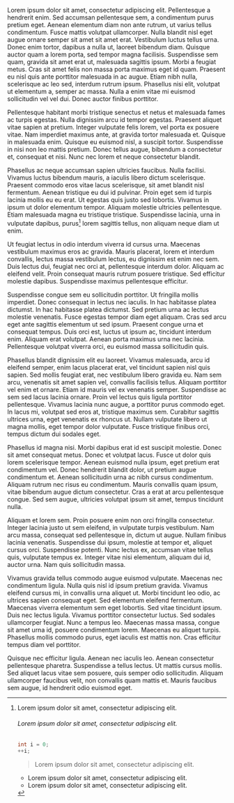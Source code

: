 Lorem ipsum dolor sit amet, consectetur adipiscing elit. Pellentesque a hendrerit enim.
Sed accumsan pellentesque sem, a condimentum purus pretium eget. Aenean elementum diam
non ante rutrum, ut varius tellus condimentum. Fusce mattis volutpat ullamcorper.
Nulla blandit nisl eget augue ornare semper sit amet sit amet erat. Vestibulum luctus
tellus urna. Donec enim tortor, dapibus a nulla ut, laoreet bibendum diam. Quisque auctor
quam a lorem porta, sed tempor magna facilisis. Suspendisse sem quam, gravida sit amet
erat ut, malesuada sagittis ipsum. Morbi a feugiat metus. Cras sit amet felis non massa
porta maximus eget id quam. Praesent eu nisl quis ante porttitor malesuada in ac augue.
Etiam nibh nulla, scelerisque ac leo sed, interdum rutrum ipsum. Phasellus nisi elit,
volutpat ut elementum a, semper ac massa. Nulla a enim vitae mi euismod sollicitudin
vel vel dui. Donec auctor finibus porttitor.

Pellentesque habitant morbi tristique senectus et netus et malesuada fames ac turpis
egestas. Nulla dignissim arcu id tempor egestas. Praesent aliquet vitae sapien at
pretium. Integer vulputate felis lorem, vel porta ex posuere vitae. Nam imperdiet
maximus ante, at gravida tortor malesuada et. Quisque in malesuada enim. Quisque eu
euismod nisl, a suscipit tortor. Suspendisse in nisi non leo mattis pretium. Donec
tellus augue, bibendum a consectetur et, consequat et nisi. Nunc nec lorem et neque
consectetur blandit.

Phasellus ac neque accumsan sapien ultricies faucibus. Nulla facilisi. Vivamus luctus
bibendum mauris, a iaculis libero dictum scelerisque. Praesent commodo eros vitae lacus
scelerisque, sit amet blandit nisl fermentum. Aenean tristique eu dui id pulvinar. Proin
eget sem id turpis lacinia mollis eu eu erat. Ut egestas quis justo sed lobortis. Vivamus
in ipsum ut dolor elementum tempor. Aliquam molestie ultricies pellentesque. Etiam
malesuada magna eu tristique tristique. Suspendisse lacinia, urna in vulputate dapibus,
purus[^1] lorem sagittis tellus, non aliquam neque diam ut enim.

Ut feugiat lectus in odio interdum viverra id cursus urna. Maecenas vestibulum maximus eros
ac gravida. Mauris placerat, lorem et interdum convallis, lectus massa vestibulum lectus,
eu dignissim est enim nec sem. Duis lectus dui, feugiat nec orci at, pellentesque interdum
dolor. Aliquam ac eleifend velit. Proin consequat mauris rutrum posuere tristique. Sed
efficitur molestie dapibus. Suspendisse maximus pellentesque efficitur.

[^1]: Lorem ipsum dolor sit amet, consectetur adipiscing elit.
    
    ###### Lorem ipsum dolor sit amet, consectetur adipiscing elit.
    
    ```cpp
    int i = 0;
    ++i;
    ```
    
    > Lorem ipsum dolor sit amet, consectetur adipiscing elit.
    
    * Lorem ipsum dolor sit amet, consectetur adipiscing elit.
    * Lorem ipsum dolor sit amet, consectetur adipiscing elit.

Suspendisse congue sem eu sollicitudin porttitor. Ut fringilla mollis imperdiet. Donec
consequat in lectus nec iaculis. In hac habitasse platea dictumst. In hac habitasse
platea dictumst. Sed pretium urna ac lectus molestie venenatis. Fusce egestas tempor diam
eget aliquam. Cras sed arcu eget ante sagittis elementum ut sed ipsum. Praesent congue
urna et consequat tempus. Duis orci est, luctus ut ipsum ac, tincidunt interdum enim.
Aliquam erat volutpat. Aenean porta maximus urna nec lacinia. Pellentesque volutpat
viverra orci, eu euismod massa sollicitudin quis.

Phasellus blandit dignissim elit eu laoreet. Vivamus malesuada, arcu id eleifend semper,
enim lacus placerat erat, vel tincidunt sapien nisl quis sapien. Sed mollis feugiat erat,
nec vestibulum libero gravida eu. Nam sem arcu, venenatis sit amet sapien vel, convallis
facilisis tellus. Aliquam porttitor vel enim et ornare. Etiam id mauris vel ex venenatis
semper. Suspendisse ac sem sed lacus lacinia ornare. Proin vel lectus quis ligula porttitor
pellentesque. Vivamus lacinia nunc augue, a porttitor purus commodo eget. In lacus mi,
volutpat sed eros at, tristique maximus sem. Curabitur sagittis ultrices urna, eget venenatis
ex rhoncus ut. Nullam vulputate libero ut magna mollis, eget tempor dolor vulputate. Fusce
tristique finibus orci, tempus dictum dui sodales eget.

Phasellus id magna nisi. Morbi dapibus erat id est suscipit molestie. Donec sit amet consequat
metus. Donec et volutpat lacus. Fusce ut dolor quis lorem scelerisque tempor. Aenean euismod
nulla ipsum, eget pretium erat condimentum vel. Donec hendrerit blandit dolor, ut pretium
augue condimentum et. Aenean sollicitudin urna ac nibh cursus condimentum. Aliquam rutrum nec
risus eu condimentum. Mauris convallis quam ipsum, vitae bibendum augue dictum consectetur. Cras
a erat at arcu pellentesque congue. Sed sem augue, ultricies volutpat ipsum sit amet, tempus
tincidunt nulla.

Aliquam et lorem sem. Proin posuere enim non orci fringilla consectetur. Integer lacinia justo
ut sem eleifend, in vulputate turpis vestibulum. Nam arcu massa, consequat sed pellentesque in,
dictum ut augue. Nullam finibus lacinia venenatis. Suspendisse dui ipsum, molestie at tempor
et, aliquet cursus orci. Suspendisse potenti. Nunc lectus ex, accumsan vitae tellus quis,
vulputate tempus ex. Integer vitae nisi elementum, aliquam dui id, auctor urna. Nam quis
sollicitudin massa.

Vivamus gravida tellus commodo augue euismod vulputate. Maecenas nec condimentum ligula. Nulla
quis nisl id ipsum pretium gravida. Vivamus eleifend cursus mi, in convallis urna aliquet ut.
Morbi tincidunt leo odio, ac ultrices sapien consequat eget. Sed elementum eleifend fermentum.
Maecenas viverra elementum sem eget lobortis. Sed vitae tincidunt ipsum. Duis nec lectus ligula.
Vivamus porttitor consectetur luctus. Sed sodales ullamcorper feugiat. Nunc a tempus leo.
Maecenas massa massa, congue sit amet urna id, posuere condimentum lorem. Maecenas eu aliquet
turpis. Phasellus mollis commodo purus, eget iaculis est mattis non. Cras efficitur tempus diam
vel porttitor.

Quisque nec efficitur ligula. Aenean nec iaculis leo. Aenean consectetur pellentesque pharetra.
Suspendisse a tellus lectus. Ut mattis cursus mollis. Sed aliquet lacus vitae sem posuere, quis
semper odio sollicitudin. Aliquam ullamcorper faucibus velit, non convallis quam mattis et.
Mauris faucibus sem augue, id hendrerit odio euismod eget.
